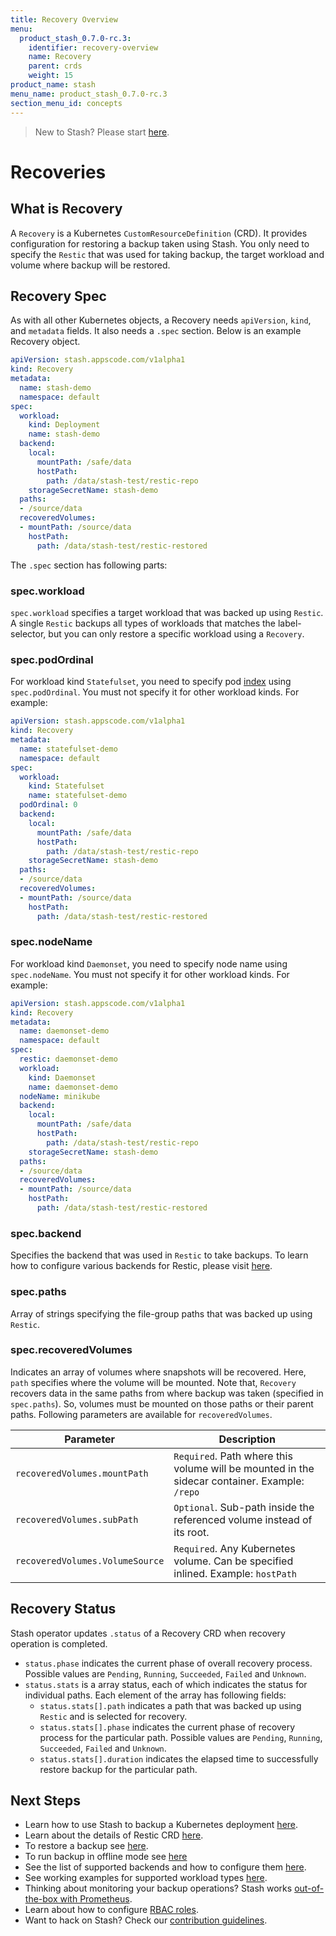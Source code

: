 ```yaml
---
title: Recovery Overview
menu:
  product_stash_0.7.0-rc.3:
    identifier: recovery-overview
    name: Recovery
    parent: crds
    weight: 15
product_name: stash
menu_name: product_stash_0.7.0-rc.3
section_menu_id: concepts
---
```


> New to Stash? Please start [here](/docs/concepts/README.md).

# Recoveries

## What is Recovery
A `Recovery` is a Kubernetes `CustomResourceDefinition` (CRD). It provides configuration for restoring a backup taken using Stash. You only need to specify the `Restic` that was used for taking backup, the target workload and volume where backup will be restored.

## Recovery Spec
As with all other Kubernetes objects, a Recovery needs `apiVersion`, `kind`, and `metadata` fields. It also needs a `.spec` section. Below is an example Recovery object.

```yaml
apiVersion: stash.appscode.com/v1alpha1
kind: Recovery
metadata:
  name: stash-demo
  namespace: default
spec:
  workload:
    kind: Deployment
    name: stash-demo
  backend:
    local:
      mountPath: /safe/data
      hostPath:
        path: /data/stash-test/restic-repo
    storageSecretName: stash-demo
  paths:
  - /source/data
  recoveredVolumes:
  - mountPath: /source/data
    hostPath:
      path: /data/stash-test/restic-restored
```

The `.spec` section has following parts:

### spec.workload
`spec.workload` specifies a target workload that was backed up using `Restic`. A single `Restic` backups all types of workloads that matches the label-selector, but you can only restore a specific workload using a `Recovery`.

### spec.podOrdinal
For workload kind `Statefulset`, you need to specify pod [index](https://kubernetes.io/docs/guides/stateful-application/basic-stateful-set/#pods-in-a-statefulset) using `spec.podOrdinal`. You must not specify it for other workload kinds. For example:

```yaml
apiVersion: stash.appscode.com/v1alpha1
kind: Recovery
metadata:
  name: statefulset-demo
  namespace: default
spec:
  workload:
    kind: Statefulset
    name: statefulset-demo
  podOrdinal: 0
  backend:
    local:
      mountPath: /safe/data
      hostPath:
        path: /data/stash-test/restic-repo
    storageSecretName: stash-demo
  paths:
  - /source/data
  recoveredVolumes:
  - mountPath: /source/data
    hostPath:
      path: /data/stash-test/restic-restored
```

### spec.nodeName
For workload kind `Daemonset`, you need to specify node name using `spec.nodeName`. You must not specify it for other workload kinds. For example:

```yaml
apiVersion: stash.appscode.com/v1alpha1
kind: Recovery
metadata:
  name: daemonset-demo
  namespace: default
spec:
  restic: daemonset-demo
  workload:
    kind: Daemonset
    name: daemonset-demo
  nodeName: minikube
  backend:
    local:
      mountPath: /safe/data
      hostPath:
        path: /data/stash-test/restic-repo
    storageSecretName: stash-demo
  paths:
  - /source/data
  recoveredVolumes:
  - mountPath: /source/data
    hostPath:
      path: /data/stash-test/restic-restored
```

### spec.backend
Specifies the backend that was used in `Restic` to take backups.
To learn how to configure various backends for Restic, please visit [here](/docs/guides/backends.md).

### spec.paths
Array of strings specifying the file-group paths that was backed up using `Restic`.

### spec.recoveredVolumes
Indicates an array of volumes where snapshots will be recovered. Here, `path` specifies where the volume will be mounted.
Note that, `Recovery` recovers data in the same paths from where backup was taken (specified in `spec.paths`). So, volumes must be mounted on those paths or their parent paths.
Following parameters are available for `recoveredVolumes`.

| Parameter                       | Description                                                                                   |
|---------------------------------|-----------------------------------------------------------------------------------------------|
| `recoveredVolumes.mountPath`    | `Required`. Path where this volume will be mounted in the sidecar container. Example: `/repo` |
| `recoveredVolumes.subPath`      | `Optional`. Sub-path inside the referenced volume instead of its root.                        |
| `recoveredVolumes.VolumeSource` | `Required`. Any Kubernetes volume. Can be specified inlined. Example: `hostPath`

## Recovery Status

Stash operator updates `.status` of a Recovery CRD when recovery operation is completed.

 - `status.phase` indicates the current phase of overall recovery process. Possible values are `Pending`, `Running`, `Succeeded`, `Failed` and `Unknown`.
 - `status.stats` is a array status, each of which indicates the status for individual paths. Each element of the array has following fields:
   - `status.stats[].path` indicates a path that was backed up using `Restic` and is selected for recovery.
   - `status.stats[].phase` indicates the current phase of recovery process for the particular path. Possible values are `Pending`, `Running`, `Succeeded`, `Failed` and `Unknown`.
   - `status.stats[].duration` indicates the elapsed time to successfully restore backup for the particular path.

## Next Steps

- Learn how to use Stash to backup a Kubernetes deployment [here](/docs/guides/backup.md).
- Learn about the details of Restic CRD [here](/docs/concepts/crds/restic.md).
- To restore a backup see [here](/docs/guides/restore.md).
- To run backup in offline mode see [here](/docs/guides/offline_backup.md)
- See the list of supported backends and how to configure them [here](/docs/guides/backends.md).
- See working examples for supported workload types [here](/docs/guides/workloads.md).
- Thinking about monitoring your backup operations? Stash works [out-of-the-box with Prometheus](/docs/guides/monitoring.md).
- Learn about how to configure [RBAC roles](/docs/guides/rbac.md).
- Want to hack on Stash? Check our [contribution guidelines](/docs/CONTRIBUTING.md).
